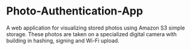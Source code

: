 # Photo-Authentication-App
A web application for visualizing stored photos using Amazon S3 simple storage. These photos are taken on a specialized digital camera with building in hashing, signing and Wi-Fi upload.
